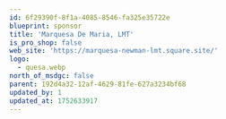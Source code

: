```yaml
---
id: 6f29390f-8f1a-4085-8546-fa325e35722e
blueprint: sponsor
title: 'Marquesa De Maria, LMT'
is_pro_shop: false
web_site: 'https://marquesa-newman-lmt.square.site/'
logo:
  - quesa.webp
north_of_msdgc: false
parent: 192d4a32-12af-4629-81fe-627a3234bf68
updated_by: 1
updated_at: 1752633917
---
```

